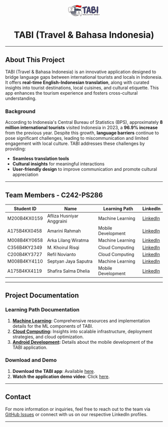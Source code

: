 <div align="center">
  <img src="https://raw.githubusercontent.com/tabiapp/.github/main/profile/logo.png" alt="Logo TABI" style="width: 20%;">
  <h1>TABI (Travel & Bahasa Indonesia)</h1>
</div>

---

## About This Project

TABI (Travel & Bahasa Indonesia) is an innovative application designed to bridge language gaps between international tourists and locals in Indonesia. It offers **real-time English-Indonesian translation**, along with curated insights into tourist destinations, local cuisines, and cultural etiquette. This app enhances the tourism experience and fosters cross-cultural understanding.

### Background
According to Indonesia's Central Bureau of Statistics (BPS), approximately **8 million international tourists** visited Indonesia in 2023, a **96.9% increase** from the previous year. Despite this growth, **language barriers** continue to pose significant challenges, leading to miscommunication and limited engagement with local culture. TABI addresses these challenges by providing:
- **Seamless translation tools**
- **Cultural insights** for meaningful interactions
- **User-friendly design** to improve communication and promote cultural appreciation

---

## Team Members - C242-PS286

| Student ID     | Name                     | Learning Path       | LinkedIn                                   |
|-----------------|--------------------------|---------------------|--------------------------------------------|
| M200B4KX0159   | Afliza Husniyar Anggraini | Machine Learning    | [LinkedIn](https://www.linkedin.com/in/aflizahusniyar/)                     |
| A175B4KX0458   | Amarini Rahmah           | Mobile Development  | [LinkedIn](https://www.linkedin.com/in/amarini-rahmah-40672030a/)                      |
| M008B4KY0658   | Arka Lilang Wiratma      | Machine Learning    | [LinkedIn](https://www.linkedin.com/in/arka-lilang-wiratma-0006842a4/)                    |
| C356B4KY2349   | M. Khoirul Risqi         | Cloud Computing     | [LinkedIn](https://www.linkedin.com/in/khoirulrisqi/)                     |
| C200B4KY3727   | Refil Novianto           | Cloud Computing     | [LinkedIn](https://www.linkedin.com/in/refil-novianto-6495552b1/)                     |
| M008B4KY4110   | Septyan Jaya Saputra     | Machine Learning    | [LinkedIn](https://www.linkedin.com/in/septyan-jaya-saputra-a83ba221a/)                    |
| A175B4KX4119   | Shafira Salma Dhelia     | Mobile Development  | [LinkedIn](https://www.linkedin.com/in/shafira23/)                      |

---

## Project Documentation

### Learning Path Documentation
1. **[Machine Learning](https://github.com/tabiapp/MachineLearning):** Comprehensive resources and implementation details for the ML components of TABI.
2. **[Cloud Computing](https://github.com/tabiapp/CloudComputing):** Insights into scalable infrastructure, deployment strategies, and cloud optimization.
3. **[Android Development](https://github.com/tabiapp/Tabi-App):** Details about the mobile development of the TABI application.

### Download and Demo
1. **Download the TABI app**: Available [here](#).
2. **Watch the application demo video**: Click [here](#).

---

## Contact
For more information or inquiries, feel free to reach out to the team via [GitHub Issues](https://github.com/tabiapp/tabiapp/issues) or connect with us on our respective LinkedIn profiles.

---

